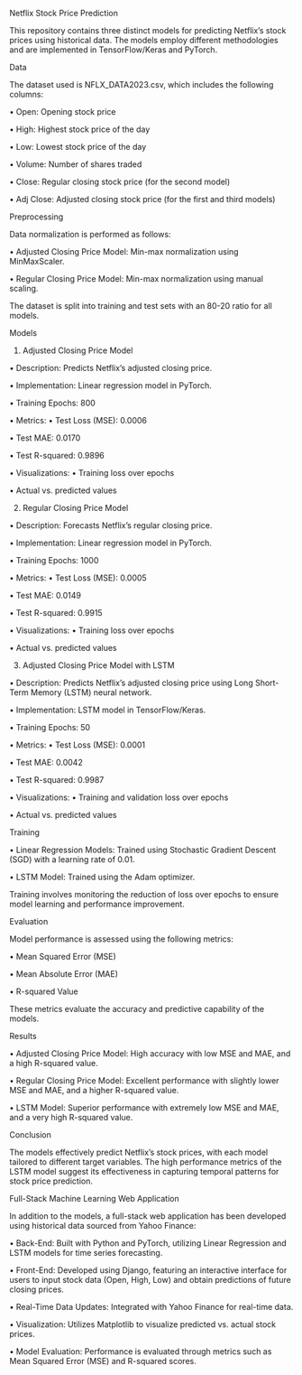 Netflix Stock Price Prediction

This repository contains three distinct models for predicting Netflix’s stock prices using historical data. The models employ different methodologies and are implemented in TensorFlow/Keras and PyTorch.

Data

The dataset used is NFLX_DATA2023.csv, which includes the following columns:

•	Open: Opening stock price

•	High: Highest stock price of the day

•	Low: Lowest stock price of the day

•	Volume: Number of shares traded

•	Close: Regular closing stock price (for the second model)

•	Adj Close: Adjusted closing stock price (for the first and third models)

Preprocessing

Data normalization is performed as follows:

•	Adjusted Closing Price Model: Min-max normalization using MinMaxScaler.

•	Regular Closing Price Model: Min-max normalization using manual scaling.

The dataset is split into training and test sets with an 80-20 ratio for all models.

Models

1. Adjusted Closing Price Model

•	Description: Predicts Netflix’s adjusted closing price.

•	Implementation: Linear regression model in PyTorch.

•	Training Epochs: 800

•	Metrics:
•	Test Loss (MSE): 0.0006

•	Test MAE: 0.0170

•	Test R-squared: 0.9896

•	Visualizations:
•	Training loss over epochs

•	Actual vs. predicted values

2. Regular Closing Price Model

•	Description: Forecasts Netflix’s regular closing price.

•	Implementation: Linear regression model in PyTorch.

•	Training Epochs: 1000

•	Metrics:
•	Test Loss (MSE): 0.0005

•	Test MAE: 0.0149

•	Test R-squared: 0.9915

•	Visualizations:
•	Training loss over epochs

•	Actual vs. predicted values

3. Adjusted Closing Price Model with LSTM

•	Description: Predicts Netflix’s adjusted closing price using Long Short-Term Memory (LSTM) neural network.

•	Implementation: LSTM model in TensorFlow/Keras.

•	Training Epochs: 50

•	Metrics:
•	Test Loss (MSE): 0.0001

•	Test MAE: 0.0042

•	Test R-squared: 0.9987

•	Visualizations:
•	Training and validation loss over epochs

•	Actual vs. predicted values

Training

•	Linear Regression Models: Trained using Stochastic Gradient Descent (SGD) with a learning rate of 0.01.

•	LSTM Model: Trained using the Adam optimizer.

Training involves monitoring the reduction of loss over epochs to ensure model learning and performance improvement.

Evaluation

Model performance is assessed using the following metrics:

•	Mean Squared Error (MSE)

•	Mean Absolute Error (MAE)

•	R-squared Value

These metrics evaluate the accuracy and predictive capability of the models.

Results

•	Adjusted Closing Price Model: High accuracy with low MSE and MAE, and a high R-squared value.

•	Regular Closing Price Model: Excellent performance with slightly lower MSE and MAE, and a higher R-squared value.

•	LSTM Model: Superior performance with extremely low MSE and MAE, and a very high R-squared value.

Conclusion

The models effectively predict Netflix’s stock prices, with each model tailored to different target variables. The high performance metrics of the LSTM model suggest its effectiveness in capturing temporal patterns for stock price prediction.

Full-Stack Machine Learning Web Application

In addition to the models, a full-stack web application has been developed using historical data sourced from Yahoo Finance:

•	Back-End: Built with Python and PyTorch, utilizing Linear Regression and LSTM models for time series forecasting.

•	Front-End: Developed using Django, featuring an interactive interface for users to input stock data (Open, High, Low) and obtain predictions of future closing prices.

•	Real-Time Data Updates: Integrated with Yahoo Finance for real-time data.

•	Visualization: Utilizes Matplotlib to visualize predicted vs. actual stock prices.

•	Model Evaluation: Performance is evaluated through metrics such as Mean Squared Error (MSE) and R-squared scores.
